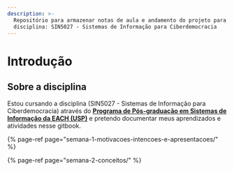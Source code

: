 ```yaml
---
description: >-
  Repositório para armazenar notas de aula e andamento do projeto para
  disciplina: SIN5027 - Sistemas de Informação para Ciberdemocracia
---
```


# Introdução

## Sobre a disciplina

Estou cursando a disciplina \(SIN5027 - Sistemas de Informação para Ciberdemocracia\) através do [**Programa de Pós-graduação em Sistemas de Informação da EACH \(USP\)**](http://ppgsi.each.usp.br/) e pretendo documentar meus aprendizados e atividades nesse gitbook.

{% page-ref page="semana-1-motivacoes-intencoes-e-apresentacoes/" %}

{% page-ref page="semana-2-conceitos/" %}



